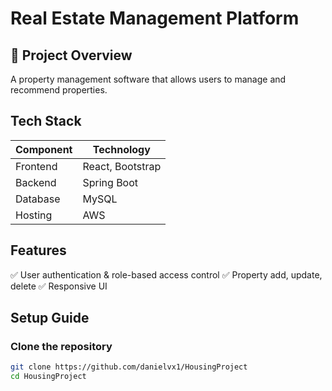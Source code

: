 # Real Estate Management Platform  

## 🎯 Project Overview  
A property management software that allows users to manage and recommend properties. 

## Tech Stack  
| Component   | Technology |
|------------|------------|
| Frontend   | React, Bootstrap |
| Backend    | Spring Boot |
| Database   | MySQL |
| Hosting    | AWS |

## Features  
✅ User authentication & role-based access control
✅ Property add, update, delete
✅ Responsive UI

## Setup Guide  
### Clone the repository  
```sh
git clone https://github.com/danielvx1/HousingProject
cd HousingProject